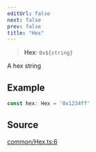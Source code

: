 ```yaml
---
editUrl: false
next: false
prev: false
title: "Hex"
---
```


> **Hex**: ```0x${string}```

A hex string

## Example

```ts
const hex: Hex = '0x1234ff'
```

## Source

[common/Hex.ts:6](https://github.com/evmts/tevm-monorepo/blob/main/packages/actions-types/src/common/Hex.ts#L6)
